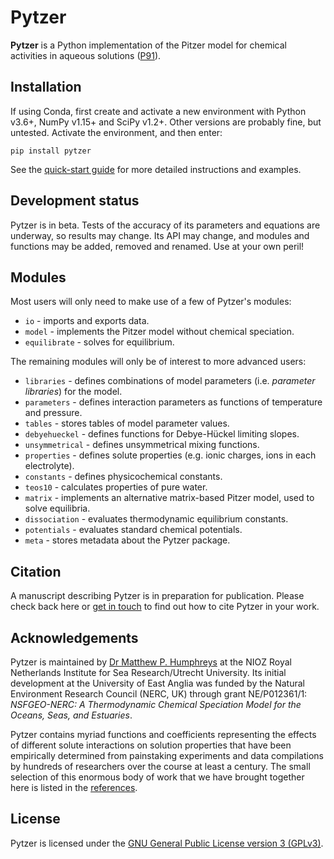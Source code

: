 <!--<script src='https://cdnjs.cloudflare.com/ajax/libs/mathjax/2.7.5/MathJax.js?config=TeX-MML-AM_CHTML' async></script>-->

# Pytzer

**Pytzer** is a Python implementation of the Pitzer model for chemical activities in aqueous solutions ([P91](references/#P91)).

## Installation

If using Conda, first create and activate a new environment with Python v3.6+, NumPy v1.15+ and SciPy v1.2+. Other versions are probably fine, but untested. Activate the environment, and then enter:

    pip install pytzer

See the [quick-start guide](quick-start) for more detailed instructions and examples.

## Development status

Pytzer is in beta.  Tests of the accuracy of its parameters and equations are underway, so results may change.  Its API may change, and modules and functions may be added, removed and renamed.  Use at your own peril!

## Modules

Most users will only need to make use of a few of Pytzer's modules:

  * `io` - imports and exports data.
  * `model` - implements the Pitzer model without chemical speciation.
  * `equilibrate` - solves for equilibrium.

The remaining modules will only be of interest to more advanced users:

  * `libraries` - defines combinations of model parameters (i.e. *parameter libraries*) for the model.
  * `parameters` - defines interaction parameters as functions of temperature and pressure.
  * `tables` - stores tables of model parameter values.
  * `debyehueckel` - defines functions for Debye-Hückel limiting slopes.
  * `unsymmetrical` - defines unsymmetrical mixing functions.
  * `properties` - defines solute properties (e.g. ionic charges, ions in each electrolyte).
  * `constants` - defines physicochemical constants.
  * `teos10` - calculates properties of pure water.
  * `matrix` - implements an alternative matrix-based Pitzer model, used to solve equilibria.
  * `dissociation` - evaluates thermodynamic equilibrium constants.
  * `potentials` - evaluates standard chemical potentials.
  * `meta` - stores metadata about the Pytzer package.

## Citation

A manuscript describing Pytzer is in preparation for publication.  Please check back here or [get in touch](https://mvdh.xyz/contact) to find out how to cite Pytzer in your work.

## Acknowledgements

Pytzer is maintained by [Dr Matthew P. Humphreys](https://mvdh.xyz) at the NIOZ Royal Netherlands Institute for Sea Research/Utrecht University.  Its initial development at the University of East Anglia was funded by the Natural Environment Research Council (NERC, UK) through grant NE/P012361/1: *NSFGEO-NERC: A Thermodynamic Chemical Speciation Model for the Oceans, Seas, and Estuaries*.

Pytzer contains myriad functions and coefficients representing the effects of different solute interactions on solution properties that have been empirically determined from painstaking experiments and data compilations by hundreds of researchers over the course at least a century.  The small selection of this enormous body of work that we have brought together here is listed in the [references](references).

## License

Pytzer is licensed under the [GNU General Public License version 3 (GPLv3)](https://www.gnu.org/licenses/gpl-3.0.en.html).
